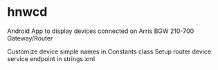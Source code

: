 # hnwcd
Android App to display devices connected on Arris BGW 210-700 Gateway/Router

Customize device simple names in Constants class
Setup router device service endpoint in strings.xml
